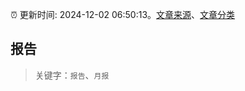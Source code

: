 :alarm_clock: 更新时间: 2024-12-02 06:50:13。[文章来源](/README.md)、[文章分类](/TAGS.md)

## 报告


> 关键字：`报告`、`月报`



